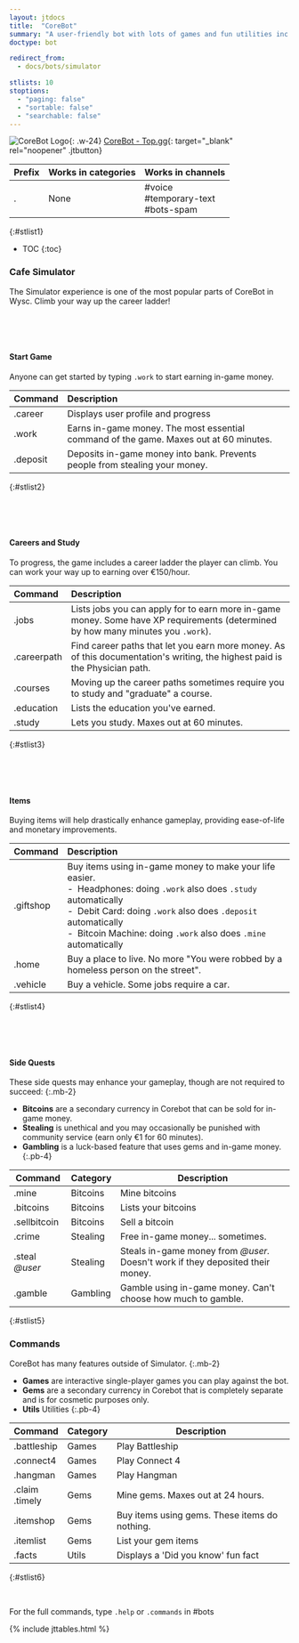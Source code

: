 ```yaml
---
layout: jtdocs
title:  "CoreBot"
summary: "A user-friendly bot with lots of games and fun utilities inc. Connect4, Hangman, GuessWord, Trivia, Bets, Lottery, RSS, Career, Welcomer"
doctype: bot

redirect_from:
  - docs/bots/simulator

stlists: 10
stoptions:
  - "paging: false"
  - "sortable: false"
  - "searchable: false"
---
```


![CoreBot Logo](https://images.discordapp.net/avatars/421245481859940363/2efb67b328eb5c6ef66de5b33fabaa84.png?size=512){: .w-24}
[CoreBot - Top.gg](https://top.gg/bot/421245481859940363){: target="_blank" rel="noopener" .jtbutton}

|Prefix|Works in categories|Works in channels|
|---|---|---|
|.|None|#voice<br>#temporary-text<br>#bots-spam|
{:#stlist1}


* TOC
{:toc}


### Cafe Simulator

The Simulator experience is one of the most popular parts of CoreBot in Wysc. Climb your way up the career ladder!


#### Start Game

Anyone can get started by typing `.work` to start earning in-game money.

| Command | Description |
| :--- | :--- |
| .career | Displays user profile and progress |
| .work | Earns in-game money. The most essential command of the game. Maxes out at 60 minutes.|
| .deposit | Deposits in-game money into bank. Prevents people from stealing your money.|
{:#stlist2}



#### Careers and Study

To progress, the game includes a career ladder the player can climb. You can work your way up to earning over €150/hour.

| Command | Description |
| :--- | :--- |
| .jobs | Lists jobs you can apply for to earn more in-game money. Some have XP requirements \(determined by how many minutes you `.work`\).|
| .careerpath | Find career paths that let you earn more money. As of this documentation's writing, the highest paid is the Physician path.|
| .courses | Moving up the career paths sometimes require you to study and "graduate" a course. |
| .education | Lists the education you've earned.|
| .study | Lets you study. Maxes out at 60 minutes.|
{:#stlist3}


#### Items

Buying items will help drastically enhance gameplay, providing ease-of-life and monetary improvements.

| Command | Description |
| :--- | :--- |
| .giftshop |Buy items using in-game money to make your life easier.<br>-&ensp;Headphones: doing <code>.work</code> also does <code>.study</code> automatically<br>-&ensp;Debit Card: doing <code>.work</code> also does <code>.deposit</code> automatically<br>-&ensp;Bitcoin Machine: doing <code>.work</code> also does <code>.mine</code> automatically|
|.home|Buy a place to live. No more "You were robbed by a homeless person on the street".|
|.vehicle|Buy a vehicle. Some jobs require a car.|
{:#stlist4}


#### Side Quests

These side quests may enhance your gameplay, though are not required to succeed:
{:.mb-2}

- **Bitcoins** are a secondary currency in Corebot that can be sold for in-game money.
- **Stealing** is unethical and you may occasionally be punished with community service (earn only €1 for 60 minutes).
- **Gambling** is a luck-based feature that uses gems and in-game money.
{:.pb-4}

|Command|Category|Description|
|---|---|---|
| .mine | Bitcoins | Mine bitcoins |
| .bitcoins | Bitcoins | Lists your bitcoins |
| .sellbitcoin | Bitcoins | Sell a bitcoin |
| .crime | Stealing | Free in-game money... sometimes. |
| .steal *@user* | Stealing | Steals in-game money from *@user.*<br>Doesn't work if they deposited their money.|
| .gamble |Gambling|Gamble using in-game money. Can't choose how much to gamble. |
{:#stlist5}


### Commands

CoreBot has many features outside of Simulator.
{:.mb-2}

- **Games** are interactive single-player games you can play against the bot.
- **Gems** are a secondary currency in Corebot that is completely separate and is for cosmetic purposes only.
- **Utils** Utilities
{:.pb-4}

|Command|Category|Description|
|---|---|---|
|.battleship|Games|Play Battleship|
|.connect4|Games|Play Connect 4|
|.hangman|Games|Play Hangman|
|.claim<br>.timely | Gems | Mine gems. Maxes out at 24 hours.|
|.itemshop|Gems|Buy items using gems. These items do nothing.|
|.itemlist|Gems|List your gem items|
|.facts|Utils|Displays a 'Did you know' fun fact|
{:#stlist6}

<br>

For the full commands, type `.help` or `.commands` in #bots


<style>
h4 {padding-top:4rem;}
h5 {padding-top:4rem;}
</style>

{% include jttables.html %}
